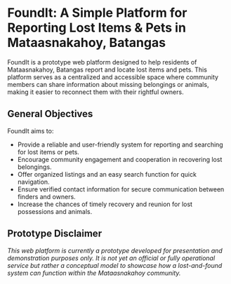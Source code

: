 # FoundIt: A Simple Platform for Reporting Lost Items & Pets in  Mataasnakahoy, Batangas

FoundIt is a prototype web platform designed to help residents of Mataasnakahoy, Batangas report and locate lost items and pets. This platform serves as a centralized and accessible space where community members can share information about missing belongings or animals, making it easier to reconnect them with their rightful owners.

## General Objectives

FoundIt aims to:
- Provide a reliable and user-friendly system for reporting and searching for lost items or pets.
- Encourage community engagement and cooperation in recovering lost belongings.
- Offer organized listings and an easy search function for quick navigation.
- Ensure verified contact information for secure communication between finders and owners.
- Increase the chances of timely recovery and reunion for lost possessions and animals.

## Prototype Disclaimer

*This web platform is currently a prototype developed for presentation and demonstration purposes only. It is not yet an official or fully operational service but rather a conceptual model to showcase how a lost-and-found system can function within the Mataasnakahoy community.*